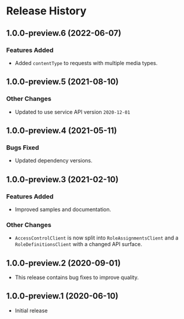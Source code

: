 # Release History

## 1.0.0-preview.6 (2022-06-07)

### Features Added
- Added `contentType` to requests with multiple media types.

## 1.0.0-preview.5 (2021-08-10)

### Other Changes
- Updated to use service API version `2020-12-01`

## 1.0.0-preview.4 (2021-05-11)
### Bugs Fixed
- Updated dependency versions.

## 1.0.0-preview.3 (2021-02-10)

### Features Added
- Improved samples and documentation.

### Other Changes
- `AccessControlClient` is now split into `RoleAssignmentsClient` and a `RoleDefinitionsClient` with a changed API surface.

## 1.0.0-preview.2 (2020-09-01)
- This release contains bug fixes to improve quality.

## 1.0.0-preview.1 (2020-06-10)
- Initial release
